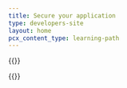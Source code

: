 ```yaml
---
title: Secure your application
type: developers-site
layout: home
pcx_content_type: learning-path
---
```


{{<dynamic-learning-path-header file="application-security.json">}}

{{<dynamic-learning-path>}}